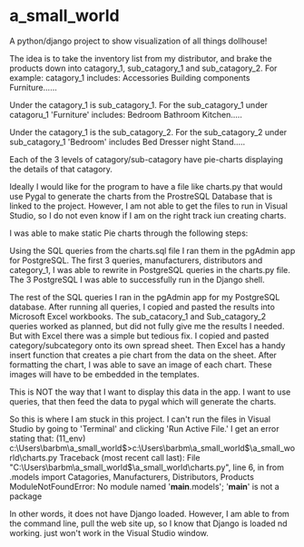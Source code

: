 # a_small_world
A python/django project to show visualization of all things dollhouse!

The idea is to take the inventory list from my distributor, and brake the products down into
catagory_1, sub_catagory_1 and sub_catagory_2. For example:
          catagory_1 includes:
             Accessories
             Building components
             Furniture......
           
Under the catagory_1 is sub_catagory_1.  For the 
          sub_catagory_1 under catagoru_1 'Furniture' includes:
              Bedroom
              Bathroom
              Kitchen.....
             
Under the catagory_1 is the sub_catagory_2. For the 
          sub_catagory_2 under sub_catagory_1 'Bedroom' includes
              Bed
              Dresser
              night Stand.....
              
              
Each of the 3 levels of catagory/sub-catagory have pie-charts displaying the details of that catagory.

Ideally I would like for the program to have a file like charts.py that would use Pygal to generate the 
charts from the ProstreSQL Database that is linked to the project. However, I am not able to get the files
to run in Visual Studio, so I do not even know if I am on the right track iun creating charts.

I was able to make static Pie charts through the following steps:

Using the SQL queries from the charts.sql file I ran them in the pgAdmin app for PostgreSQL.  The first 3 queries, 
manufacturers, distributors and category_1, I was able to rewrite in PostgreSQL queries in the charts.py file. 
The 3 PostgreSQL I was able to successfully run in the Django shell.

The rest of the SQL queries I ran in the pgAdmin app for my PostgreSQL database. After running all queries, 
I copied and pasted the results into Microsoft Excel workbooks.  The  sub_catacory_1 and Sub_catagory_2 queries 
worked as planned, but did not fully give me the results I needed. But with Excel there was a simple but tedious 
fix. I copied and pasted category/subcategory onto its own spread sheet. Then Excel has a handy insert function 
that creates a pie chart from the data on the sheet. After formatting the chart, I was able to save an image of 
each chart. These images will have to be embedded in the templates.

This is NOT the way that I want to display this data in the app. I want to use queries, that then feed the data 
to pygal which will generate the charts.  

So this is where I am stuck in this project. I can't run the files in Visual Studio by going to 'Terminal' 
and clicking 'Run Active File.' I get an error stating that:
       (11_env) c:\Users\barbm\a_small_world$>c:\Users\barbm\a_small_world$\a_small_world\charts.py
        Traceback (most recent call last):
        File "C:\Users\barbm\a_small_world$\a_small_world\charts.py", line 6, in <module>
        from .models import Catagories, Manufacturers, Distributors, Products
        ModuleNotFoundError: No module named '__main__.models'; '__main__' is not a package
        
In other words, it does not have Django loaded. However, I am able to from the command line, pull the 
web site up, so I know that Django is loaded nd working. just won't work in the Visual Studio window.


             
